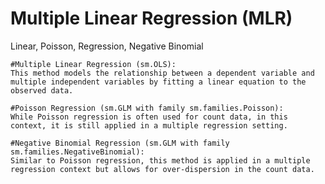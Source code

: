 # Multiple Linear Regression (MLR)
Linear, Poisson,  Regression, Negative Binomial

    #Multiple Linear Regression (sm.OLS): 
    This method models the relationship between a dependent variable and multiple independent variables by fitting a linear equation to the observed data.

    #Poisson Regression (sm.GLM with family sm.families.Poisson):
    While Poisson regression is often used for count data, in this context, it is still applied in a multiple regression setting.

    #Negative Binomial Regression (sm.GLM with family sm.families.NegativeBinomial):
    Similar to Poisson regression, this method is applied in a multiple regression context but allows for over-dispersion in the count data.
